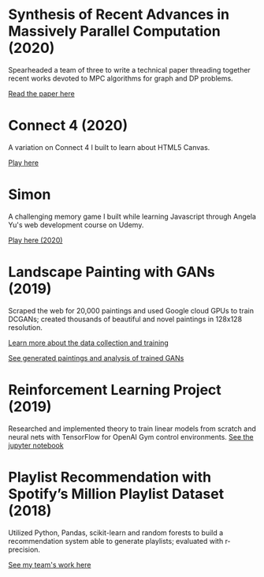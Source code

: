 # Synthesis of Recent Advances in Massively Parallel Computation (2020)
Spearheaded a team of three to write a technical paper threading together recent works devoted to MPC algorithms for graph and DP problems.

<a href="Advanced_Algorithms_Project.pdf" target="_blank" >  Read the paper here </a>



# Connect 4 (2020)
A variation on Connect 4 I built to learn about HTML5 Canvas.

<a href="https://john-daciuk.github.io/pente/" target="_blank"> Play here </a>



# Simon
A challenging memory game I built while learning Javascript through Angela Yu's web development course on Udemy.

<a href="https://john-daciuk.github.io/simon-game/" target="_blank"> Play here (2020) </a>



# Landscape Painting with GANs (2019)

Scraped the web for 20,000 paintings and used Google cloud GPUs to train DCGANs; created thousands of beautiful and novel paintings in 128x128 resolution.

<a href="DL-final-project training.html" target="_blank"> Learn more about the data collection and training </a>

<a href="DL-final-project-results.html" target="_blank"> See generated paintings and analysis of trained GANs </a>


# Reinforcement Learning Project (2019)
Researched and implemented theory to train linear models from scratch and neural nets with TensorFlow for OpenAI Gym control environments.
<a href="rl.html" target="_blank"> See the jupyter notebook </a>

# Playlist Recommendation with Spotify’s Million Playlist Dataset (2018)
Utilized Python, Pandas, scikit-learn and random forests to build a recommendation system able to generate playlists; evaluated with r-precision.

<a href="https://tralpha.github.io/spotify-project/project-statement-and-goals.html" target="_blank"> See my team's work here </a>


